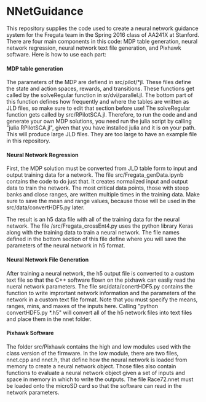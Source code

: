 # NNetGuidance

This repository supplies the code used to create a neural network guidance system for the Fregata team in the Spring 2016 class of AA241X at Stanford. There are four main components in this code: MDP table generation, neural network regression, neural network text file generation, and Pixhawk software. Here is how to use each part:

#### MDP table generation
The parameters of the MDP are defiend in src/pilot/*jl. These files define the state and action spaces, rewards, and transitions. These functions get called by the solveRegular function in sr/dvi/parallel.jl. The bottom part of this function defines how frequently and where the tables are written as JLD files, so make sure to edit that section before use! The solveRegular function gets called by src/RPilotSCA.jl. Therefore, to run the code and and generate your own MDP solutions, you need run the julia script by calling "julia RPilotSCA.jl", given that you have installed julia and it is on your path. This will produce large JLD files. They are too large to have an example file in this repository.


#### Neural Network Regression
First, the MDP solution must be converted from JLD table form to input and output training data for a network. The file src/Fregata_genData.ipynb contains the code to do just that. It creates normalized input and output data to train the network. The most critical data points, those with steep banks and close ranges, are written multiple times in the training data. Make sure to save the mean and range values, because those will be used in the src/data/convertHDF5.py later.

The result is an h5 data file with all of the training data for the neural network. The file /src/Fregata_crossEnt4.py uses the python library Keras along with the training data to train a neural network. The file names defined in the bottom section of this file define where you will save the parameters of the neural network in h5 format.

#### Neural Network File Generation
After training a neural network, the h5 output file is converted to a custom text file so that the C++ software flown on the pixhawk can easliy read the nueral network parameters. The file src/data/conertHDF5.py contains the function to write imprortant network information and the parameters of the network in a custom text file format. Note that you must specify the means, ranges, mins, and maxes of the inputs here. Calling "python convertHDF5.py *.h5" will convert all of the h5 network files into text files and place them in the nnet folder. 

#### Pixhawk Software
The folder src/Pixhawk contains the high and low modules used with the class version of the firmware. In the low module, there are two files, nnet.cpp and nnet.h, that define how the neural network is loaded from memory to create a neural network object. Those files also contain functions to evaluate a neural network object given a set of inputs and space in memory in which to write the outputs. The file Race72.nnet must be loaded onto the microSD card so that the software can read in the network parameters.
